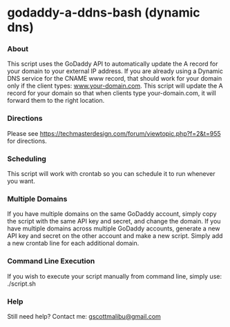 godaddy-a-ddns-bash (dynamic dns)
=================================

### About
This script uses the GoDaddy API to automatically update the A record for your domain to your external IP address. If you are already using a Dynamic DNS service for the CNAME www record, that should work for your domain only if the client types: www.your-domain.com. This script will update the A record for your domain so that when clients type your-domain.com, it will forward them to the right location.

### Directions
Please see https://techmasterdesign.com/forum/viewtopic.php?f=2&t=955 for directions.

### Scheduling
This script will work with crontab so you can schedule it to run whenever you want.

### Multiple Domains 
If you have multiple domains on the same GoDaddy account, simply copy the script with the same API key and secret, and change the domain. If you have multiple domains across multiple GoDaddy accounts, generate a new API key and secret on the other account and make a new script. Simply add a new crontab line for each additional domain. 

### Command Line Execution
If you wish to execute your script manually from command line, simply use: ./script.sh

### Help
Still need help? Contact me: gscottmalibu@gmail.com


